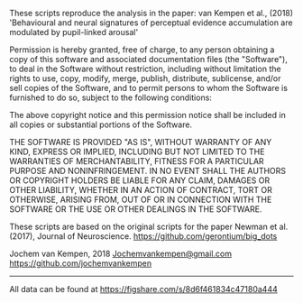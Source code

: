 These scripts reproduce the analysis in the paper: van Kempen et al.,
(2018) 'Behavioural and neural signatures of perceptual evidence
accumulation are modulated by pupil-linked arousal'

Permission is hereby granted, free of charge, to any person obtaining
a copy of this software and associated documentation files (the
"Software"), to deal in the Software without restriction, including
without limitation the rights to use, copy, modify, merge, publish,
distribute, sublicense, and/or sell copies of the Software, and to
permit persons to whom the Software is furnished to do so, subject to
the following conditions:

The above copyright notice and this permission notice shall be
included in all copies or substantial portions of the Software.

THE SOFTWARE IS PROVIDED "AS IS", WITHOUT WARRANTY OF ANY KIND,
EXPRESS OR IMPLIED, INCLUDING BUT NOT LIMITED TO THE WARRANTIES OF
MERCHANTABILITY, FITNESS FOR A PARTICULAR PURPOSE AND
NONINFRINGEMENT. IN NO EVENT SHALL THE AUTHORS OR COPYRIGHT HOLDERS BE
LIABLE FOR ANY CLAIM, DAMAGES OR OTHER LIABILITY, WHETHER IN AN ACTION
OF CONTRACT, TORT OR OTHERWISE, ARISING FROM, OUT OF OR IN CONNECTION
WITH THE SOFTWARE OR THE USE OR OTHER DEALINGS IN THE SOFTWARE.

These scripts are based on the original scripts for the paper Newman et al.
(2017), Journal of Neuroscience. https://github.com/gerontium/big_dots

Jochem van Kempen, 2018
Jochemvankempen@gmail.com
https://github.com/jochemvankempen

-------------------------------------------------------------------------

All data can be found at https://figshare.com/s/8d6f461834c47180a444


